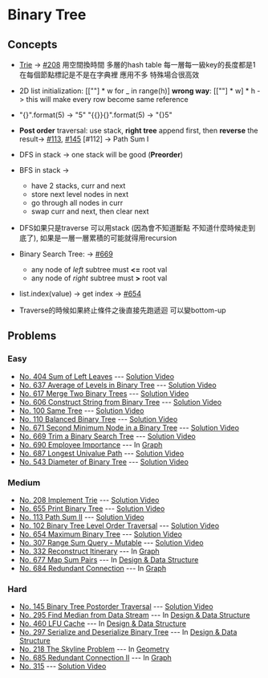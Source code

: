 # Binary Tree

## Concepts
* [Trie](https://zh.wikipedia.org/wiki/Trie) -> [#208](./208_ImplementTrie.py)
    用空間換時間
    多層的hash table
    每一層每一級key的長度都是1
    在每個節點標記是不是在字典裡
    應用不多 特殊場合很高效

* 2D list initialization: [[""] * w for _ in range(h)]
    **wrong way**: [[""] * w] * h -> this will make every row become same reference    
* "{}".format(5) -> "5"
    "{{}}{}".format(5) -> "{}5"
* **Post order** traversal: use stack, **right tree** append first, then **reverse** the result-> [#113](./113_PathSumII.py), [#145](./145_PostorderTraversal.py)
    [#112] -> Path Sum I
* DFS in stack -> one stack will be good (**Preorder**)
* BFS in stack -> 
    * have 2 stacks, curr and next
    * store next level nodes in next
    * go through all nodes in curr
    * swap curr and next, then clear next

* DFS如果只是traverse 可以用stack (因為會不知道斷點 不知道什麼時候走到底了), 如果是一層一層累積的可能就得用recursion
* Binary Search Tree: -> [#669](./669_TrimBinaryTree.py)
    * any node of *left* subtree must **<=** root val
    * any node of *right* subtree must **>** root val

* list.index(value) -> get index -> [#654](./654_MaximumBinaryTree.py)
* Traverse的時候如果終止條件之後直接先跑遞迴 可以變bottom-up

## Problems

### Easy

* [No. 404 Sum of Left Leaves](./404_SumOfLeftLeaves.py) --- [Solution Video](https://www.youtube.com/watch?v=-79mkmH2lZs&list=PLLuMmzMTgVK7ug02DDoQsf50OtwVDL1xd&index=49)
* [No. 637 Average of Levels in Binary Tree](./637_AvgLvlInBinaryTree.py) --- [Solution Video](https://www.youtube.com/watch?v=3VljCEnwcdU&list=PLLuMmzMTgVK7ug02DDoQsf50OtwVDL1xd&index=46)
* [No. 617 Merge Two Binary Trees](./617_MergeTwoTrees.py) --- [Solution Video](https://www.youtube.com/watch?v=EmVsf2sMNiU&list=PLLuMmzMTgVK7ug02DDoQsf50OtwVDL1xd&index=45)
* [No. 606 Construct String from Binary Tree](./606_ConstructStringFromTree.py) --- [Solution Video](https://www.youtube.com/watch?v=EggWOgUnt2M&list=PLLuMmzMTgVK7ug02DDoQsf50OtwVDL1xd&index=44)
* [No. 100 Same Tree](./100_SameTree.py) --- [Solution Video](https://www.youtube.com/watch?v=EggWOgUnt2M&list=PLLuMmzMTgVK7ug02DDoQsf50OtwVDL1xd&index=42)
* [No. 110 Balanced Binary Tree](./110_BalancedBinaryTree.py) --- [Solution Video](https://www.youtube.com/watch?v=EggWOgUnt2M&list=PLLuMmzMTgVK7ug02DDoQsf50OtwVDL1xd&index=41)
* [No. 671 Second Minimum Node in a Binary Tree](./671_2ndMinNode.py) --- [Solution Video](https://www.youtube.com/watch?v=zrN2dxtQ0f0&list=PLLuMmzMTgVK7ug02DDoQsf50OtwVDL1xd&index=39)
* [No. 669 Trim a Binary Search Tree](./BinaryTree/669_TrimBinaryTree.py) --- [Solution Video](https://www.youtube.com/watch?v=zrN2dxtQ0f0&list=PLLuMmzMTgVK7ug02DDoQsf50OtwVDL1xd&index=38)
* [No. 690 Employee Importance](./Graph/690_EmployeeImportance.py) --- In [Graph](../Graph)
* [No. 687 Longest Univalue Path](./687_LongestUnivaluePath.py) --- [Solution Video](https://www.youtube.com/watch?v=yX1hVhcHcH8&list=PLLuMmzMTgVK7ug02DDoQsf50OtwVDL1xd&index=25)
* [No. 543 Diameter of Binary Tree](./BinaryTree/543_DiameterOfBinaryTree.py) --- [Solution Video](https://www.youtube.com/watch?v=yX1hVhcHcH8&list=PLLuMmzMTgVK7ug02DDoQsf50OtwVDL1xd&index=24)

### Medium

* [No. 208 Implement Trie](./208_ImplementTrie.py) --- [Solution Video](https://www.youtube.com/watch?v=f48wGD-MuQw&list=PLLuMmzMTgVK7ug02DDoQsf50OtwVDL1xd&index=29)
* [No. 655 Print Binary Tree](./655_PrintBinaryTree.py) --- [Solution Video](https://www.youtube.com/watch?v=ipIL1qVAazk&list=PLLuMmzMTgVK7ug02DDoQsf50OtwVDL1xd&index=47)
* [No. 113 Path Sum II](./113_PathSumII.py) --- [Solution Video](https://www.youtube.com/watch?v=zrN2dxtQ0f0&list=PLLuMmzMTgVK7ug02DDoQsf50OtwVDL1xd&index=43)
* [No. 102 Binary Tree Level Order Traversal](./102_LevelOrderTraversal.py) --- [Solution Video](https://www.youtube.com/watch?v=zrN2dxtQ0f0&list=PLLuMmzMTgVK7ug02DDoQsf50OtwVDL1xd&index=40)
* [No. 654 Maximum Binary Tree](./654_MaximumBinaryTree.py) --- [Solution Video](https://www.youtube.com/watch?v=zrN2dxtQ0f0&list=PLLuMmzMTgVK7ug02DDoQsf50OtwVDL1xd&index=37)
* [No. 307 Range Sum Query - Mutable](./307_RangeSumQueryMutable.py) --- [Solution Video](https://www.youtube.com/watch?v=WbafSgetDDk&list=PLLuMmzMTgVK5Hy1qcWYZcd7wVQQ1v0AjX&index=14)
* [No. 332 Reconstruct Itinerary](../Graph/332_ReconstructItinerary.py) --- In [Graph](../Graph)
* [No. 677 Map Sum Pairs](../Design_DataStructure/677_MapSumPairs.py) --- In [Design & Data Structure](../Design_DataStructure)
* [No. 684 Redundant Connection](./Graph/684_RedundantConnection.py) --- In [Graph](../Graph)
### Hard

* [No. 145 Binary Tree Postorder Traversal](./145_PostorderTraversal.py) --- [Solution Video](https://www.youtube.com/watch?v=zrN2dxtQ0f0&list=PLLuMmzMTgVK7ug02DDoQsf50OtwVDL1xd&index=36)
* [No. 295 Find Median from Data Stream](../Design_DataStructure/295_FindMedian.py) --- In [Design & Data Structure](../Design_DataStructure)
* [No. 460 LFU Cache](../Design_DataStructure/460_LFUcache.py) --- In [Design & Data Structure](../Design_DataStructure)
* [No. 297 Serialize and Deserialize Binary Tree](../Design_DataStructure/297_CodecBinaryTree.py) --- In [Design & Data Structure](../Design_DataStructure)
* [No. 218 The Skyline Problem](./Geometry/218_TheSkylineProblem.py) --- In [Geometry](../Geometry)
* [No. 685 Redundant Connection II](../Graph/685_RedundantConnectionII.py) --- In [Graph](./Graph)
* [No. 315](./315_) --- [Solution Video](https://www.youtube.com/watch?v=2SVLYsq5W8M&list=PLLuMmzMTgVK7ug02DDoQsf50OtwVDL1xd&index=11)